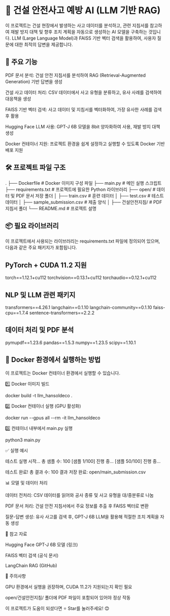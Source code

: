 # 🚧 건설 안전사고 예방 AI (LLM 기반 RAG)

이 프로젝트는 건설 현장에서 발생하는 사고 데이터를 분석하고, 관련 지침서를 참고하여 재발 방지 대책 및 향후 조치 계획을 자동으로 생성하는 AI 모델을 구축하는 것입니다. LLM (Large Language Model)과 FAISS 기반 벡터 검색을 활용하여, 사용자 질문에 대한 최적의 답변을 제공합니다.

## 📌 주요 기능

PDF 문서 분석: 건설 안전 지침서를 분석하여 RAG (Retrieval-Augmented Generation) 기반 답변을 생성

건설 사고 데이터 처리: CSV 데이터에서 사고 유형을 분류하고, 유사 사례를 검색하여 대응책을 생성

FAISS 기반 벡터 검색: 사고 데이터 및 지침서를 벡터화하여, 가장 유사한 사례를 검색 후 활용

Hugging Face LLM 사용: GPT-J 6B 모델을 8bit 양자화하여 사용, 재발 방지 대책 생성

Docker 컨테이너 지원: 프로젝트 환경을 쉽게 설정하고 실행할 수 있도록 Docker 기반 배포 지원

## 🛠️ 프로젝트 파일 구조

.
├── Dockerfile               # Docker 이미지 구성 파일
├── main.py                  # 메인 실행 스크립트
├── requirements.txt         # 프로젝트에 필요한 Python 라이브러리
├── open/                    # 데이터 및 PDF 문서 저장 폴더
│   ├── train.csv            # 훈련 데이터
│   ├── test.csv             # 테스트 데이터
│   ├── sample_submission.csv # 제출 양식
│   ├── 건설안전지침/        # PDF 지침서 폴더
└── README.md               # 프로젝트 설명

## 📦 필요 라이브러리

이 프로젝트에서 사용되는 라이브러리는 requirements.txt 파일에 정의되어 있으며, 다음과 같은 주요 패키지가 포함됩니다.

## PyTorch + CUDA 11.2 지원
torch==1.12.1+cu112
torchvision==0.13.1+cu112
torchaudio==0.12.1+cu112

## NLP 및 LLM 관련 패키지
transformers==4.26.1
langchain==0.1.10
langchain-community==0.1.10
faiss-cpu==1.7.4
sentence-transformers==2.2.2

## 데이터 처리 및 PDF 분석
pymupdf==1.23.6
pandas==1.5.3
numpy==1.23.5
scipy==1.10.1

## 🚀 Docker 환경에서 실행하는 방법

이 프로젝트는 Docker 컨테이너 환경에서 실행할 수 있습니다.

1️⃣ Docker 이미지 빌드

docker build -t llm_hansoldeco .

2️⃣ Docker 컨테이너 실행 (GPU 활성화)

docker run --gpus all --rm -it llm_hansoldeco

3️⃣ 컨테이너 내부에서 main.py 실행

python3 main.py

✅ 실행 예시

테스트 실행 시작... 총 샘플 수: 100
[샘플 1/100] 진행 중...
[샘플 50/100] 진행 중...

테스트 완료! 총 결과 수: 100
결과 저장 완료: open/main_submission.csv

📊 모델 및 데이터 처리

데이터 전처리: CSV 데이터를 읽어와 공사 종류 및 사고 유형을 대/중분류로 나눔

PDF 문서 처리: 건설 안전 지침서에서 주요 정보를 추출 후 FAISS 벡터로 변환

질문-답변 생성: 유사 사고를 검색 후, GPT-J 6B LLM을 활용해 적절한 조치 계획을 자동 생성

📜 참고 자료

Hugging Face GPT-J 6B 모델 (링크)

FAISS 벡터 검색 (공식 문서)

LangChain RAG (GitHub)

📌 주의사항

GPU 환경에서 실행을 권장하며, CUDA 11.2가 지원되는지 확인 필요

open/건설안전지침/ 폴더에 PDF 파일이 포함되어 있어야 정상 작동

이 프로젝트가 도움이 되셨다면 ⭐️ Star를 눌러주세요! 😊